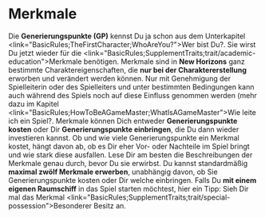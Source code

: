 # Merkmale

Die **Generierungspunkte (GP)** kennst Du ja schon aus dem Unterkapitel <link="BasicRules;TheFirstCharacter;WhoAreYou?">Wer bist Du?</link>. Sie wirst Du jetzt wieder für die <link="BasicRules;SupplementTraits;trait/academic-education">Merkmale</link> benötigen. Merkmale sind in **New Horizons** ganz bestimmte Charaktereigenschaften, die **nur bei der Charaktererstellung** erworben und verändert werden können. Nur mit Genehmigung der Spielleiterin oder des Spielleiters und unter bestimmten Bedingungen kann auch während des Spiels noch auf diese Einfluss genommen werden (mehr dazu im Kapitel <link="BasicRules;HowToBeAGameMaster;WhatIsAGameMaster">Wie leite ich ein Spiel?</link>.
Merkmale können Dich entweder **Generierungspunkte kosten** oder Dir **Generierungspunkte einbringen**, die Du dann wieder investieren kannst. Ob und wie viele Generierungspunkte ein Merkmal kostet, hängt davon ab, ob es Dir eher Vor- oder Nachteile im Spiel bringt und wie stark diese ausfallen. Lese Dir am besten die Beschreibungen der Merkmale genau durch, bevor Du sie erwirbst. Du kannst standardmäßig **maximal zwölf Merkmale erwerben**, unabhängig davon, ob Sie Generierungspunkte kosten oder Dir welche einbringen.
Falls Du **mit einem eigenen Raumschiff** in das Spiel starten möchtest, hier ein Tipp: Sieh Dir mal das Merkmal <link="BasicRules;SupplementTraits;trait/special-possession">Besonderer Besitz</link> an.
